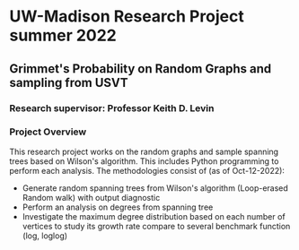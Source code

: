 # UW-Madison Research Project summer 2022

## Grimmet's Probability on Random Graphs and sampling from USVT
### Research supervisor: Professor Keith D. Levin

### Project Overview
This research project works on the random graphs and sample spanning trees based on Wilson's algorithm. This includes Python programming to perform each analysis. The methodologies consist of (as of Oct-12-2022):
- Generate random spanning trees from Wilson's algorithm (Loop-erased Random walk) with output diagnostic
- Perform an analysis on degrees from spanning tree
- Investigate the maximum degree distribution based on each number of vertices to study its growth rate compare to several benchmark function (log, loglog)
